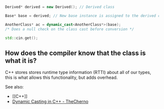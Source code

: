 
```cpp
Derived* derived = new Derived(); // Derived class

Base* base = derived; // New base instance is assigned to the derived class

AnotherClass* ac = dynamic_cast<AnotherClass*>(base); 
/* Does a null check on the class cast before conversion */

std::cin.get();
```

## How does the compiler know that the class is what it is?

C++ stores stores runtime type information (RTTI) about all of our types, this is what allows this functionality, but adds overhead.


See also:
- [[C++]]
- [Dynamic Casting in C++ - TheCherno](https://www.youtube.com/watch?v=CiHfz6pTolQ&list=PLlrATfBNZ98dudnM48yfGUldqGD0S4FFb&index=73)